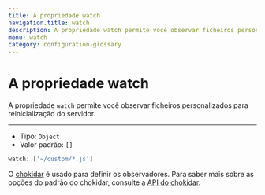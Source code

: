 ```yaml
---
title: A propriedade watch
navigation.title: watch
description: A propriedade watch permite você observar ficheiros personalizados para reinicialização do servidor.
menu: watch
category: configuration-glossary
---
```

# A propriedade watch

A propriedade `watch` permite você observar ficheiros personalizados para reinicialização do servidor.

---

- Tipo: `Object`
- Valor padrão: `[]`

```js
watch: ['~/custom/*.js']
```

O [chokidar](https://github.com/paulmillr/chokidar) é usado para definir os observadores. Para saber mais sobre as opções do padrão do chokidar, consulte a [API do chokidar](https://github.com/paulmillr/chokidar#api).
